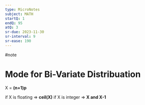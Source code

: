 ```yaml
---
type: MicroNotes
subject: MATH
startQ: 1
endQ: 95
atQ: 3
sr-due: 2023-11-30
sr-interval: 9
sr-ease: 190
---
```

#note

# Mode for Bi-Variate Distribuation


X = **(n+1)p**

if X is floating => **ceil(X)**
if X is integer => **X and X-1**
